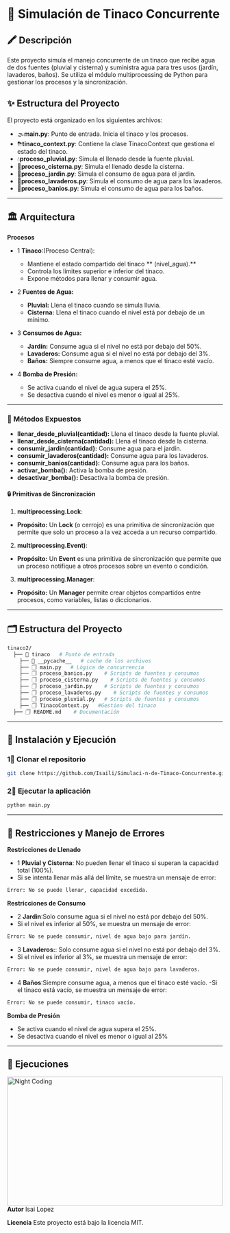 # 🌌 Simulación de Tinaco Concurrente

## 🖍 Descripción
Este proyecto simula el manejo concurrente de un tinaco que recibe agua de dos fuentes (pluvial y cisterna) y suministra agua para tres usos (jardín, lavaderos, baños). Se utiliza el módulo multiprocessing de Python para gestionar los procesos y la sincronización.

## ✨ Estructura del Proyecto

El proyecto está organizado en los siguientes archivos:

- 🌫**main.py**: Punto de entrada. Inicia el tinaco y los procesos.
- ⛈**tinaco_context.py**: Contiene la clase TinacoContext que gestiona el estado del tinaco.
- 💧**proceso_pluvial.py**: Simula el llenado desde la fuente pluvial.
- 🎊**proceso_cisterna.py**: Simula el llenado desde la cisterna.
- 🎍**proceso_jardin.py**: Simula el consumo de agua para el jardín.
- 🎎**proceso_lavaderos.py**: Simula el consumo de agua para los lavaderos.
- 🧨**proceso_banios.py**: Simula el consumo de agua para los baños.

---
## 🏛️ Arquitectura
**Procesos**
- 1 **Tinaco**:(Proceso Central):
  - Mantiene el estado compartido del tinaco ** (nivel_agua).**
  - Controla los límites superior e inferior del tinaco.
  - Expone métodos para llenar y consumir agua.

- 2 **Fuentes de Agua:**
  - **Pluvial:** Llena el tinaco cuando se simula lluvia.
  - **Cisterna:**  Llena el tinaco cuando el nivel está por debajo de un mínimo.

- 3 **Consumos de Agua:**
  - **Jardín:** Consume agua si el nivel no está por debajo del 50%.
  - **Lavaderos:** Consume agua si el nivel no está por debajo del 3%.
  - **Baños:** Siempre consume agua, a menos que el tinaco esté vacío.
 
- 4 **Bomba de Presión:**
  - Se activa cuando el nivel de agua supera el 25%.
  - Se desactiva cuando el nivel es menor o igual al 25%.
---

### 📜 Métodos Expuestos
  - **llenar_desde_pluvial(cantidad):**  Llena el tinaco desde la fuente pluvial.
  - **llenar_desde_cisterna(cantidad):** Llena el tinaco desde la cisterna.
  - **consumir_jardin(cantidad):** Consume agua para el jardín.
  - **consumir_lavaderos(cantidad):** Consume agua para los lavaderos.
  - **consumir_banios(cantidad):** Consume agua para los baños.
  - **activar_bomba():** Activa la bomba de presión.
  - **desactivar_bomba():** Desactiva la bomba de presión.

#### 🔒 Primitivas de Sincronización
1. **multiprocessing.Lock**:
  - **Propósito:** Un **Lock** (o cerrojo) es una primitiva de sincronización que permite que solo un proceso a la vez acceda a un recurso compartido.

2. **multiprocessing.Event)**:
  - **Propósito:** Un **Event** es una primitiva de sincronización que permite que un proceso notifique a otros procesos sobre un evento o condición.
    
3. **multiprocessing.Manager**:
  -  **Propósito:** Un **Manager** permite crear objetos compartidos entre procesos, como variables, listas o diccionarios.
  
---
## 🗂️ Estructura del Proyecto

```bash
tinaco2/
  ├── 📁 tinaco   # Punto de entrada
    ├── 📁 __pycache__   # cache de los archivos
    ├── 🗍 main.py   # Lógica de concurrencia
    ├── 🗍 proceso_banios.py    # Scripts de fuentes y consumos
    ├── 🗍 proceso_cisterna.py    # Scripts de fuentes y consumos        
    ├── 🗍 proceso_jardin.py    # Scripts de fuentes y consumos
    ├── 🗍 proceso_lavaderos.py    # Scripts de fuentes y consumos
    ├── 🗍 proceso_pluvial.py   # Scripts de fuentes y consumos
    ├── 🗍 TinacoContext.py   #Gestion del tinaco
  ├── 🗍 README.md    # Documentación
```
---

## 🚀 Instalación y Ejecución

### 1⃣  Clonar el repositorio
```bash
git clone https://github.com/Isaili/Simulaci-n-de-Tinaco-Concurrente.git
```

### 2⃣  Ejecutar la aplicación
```bash
python main.py
```
---
## 📌 Restricciones y Manejo de Errores
  **Restricciones de Llenado**
  - 1 **Pluvial y Cisterna**: No pueden llenar el tinaco si superan la capacidad total (100%).
  - Si se intenta llenar más allá del límite, se muestra un mensaje de error:
  ```bash
Error: No se puede llenar, capacidad excedida.
```
**Restricciones de Consumo**
  - 2 **Jardin**:Solo consume agua si el nivel no está por debajo del 50%.
  - Si el nivel es inferior al 50%, se muestra un mensaje de error:
  ```bash
Error: No se puede consumir, nivel de agua bajo para jardín.
```
  - 3 **Lavaderos:**: Solo consume agua si el nivel no está por debajo del 3%.
  - Si el nivel es inferior al 3%, se muestra un mensaje de error:
  ```bash
Error: No se puede consumir, nivel de agua bajo para lavaderos.
```
  - 4 **Baños**:Siempre consume agua, a menos que el tinaco esté vacío.
  -Si el tinaco está vacío, se muestra un mensaje de error:
  ```bash
Error: No se puede consumir, tinaco vacío.
```
**Bomba de Presión**
- Se activa cuando el nivel de agua supera el 25%.
- Se desactiva cuando el nivel es menor o igual al 25%
---

## 📌 Ejecuciones
<img alt="Night Coding" src="https://drive.google.com/file/d/1RZNZGGaxS0skGB0pRCg8tZIIeUAEaLtJ/view?usp=drive_link" width='100%' align="left" height=300;/><h2 align="left"></h2>

**Autor**
Isai Lopez

**Licencia**
Este proyecto está bajo la licencia MIT.
